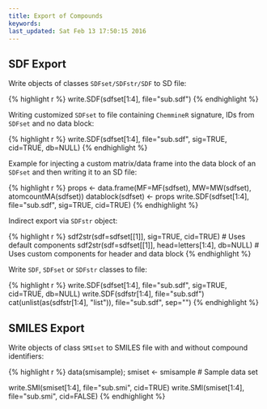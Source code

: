 ```yaml
---
title: Export of Compounds
keywords: 
last_updated: Sat Feb 13 17:50:15 2016
---
```


## SDF Export

Write objects of classes `SDFset/SDFstr/SDF` to SD file:


{% highlight r %}
 write.SDF(sdfset[1:4], file="sub.sdf") 
{% endhighlight %}


Writing customized `SDFset` to file containing
`ChemmineR` signature, IDs from `SDFset`
and no data block: 

{% highlight r %}
 write.SDF(sdfset[1:4], file="sub.sdf", sig=TRUE, cid=TRUE, db=NULL) 
{% endhighlight %}


Example for injecting a custom matrix/data frame into the data block of
an `SDFset` and then writing it to an SD file:


{% highlight r %}
 props <- data.frame(MF=MF(sdfset), MW=MW(sdfset), atomcountMA(sdfset)) 
 datablock(sdfset) <- props
 write.SDF(sdfset[1:4], file="sub.sdf", sig=TRUE, cid=TRUE) 
{% endhighlight %}


Indirect export via `SDFstr` object: 

{% highlight r %}
 sdf2str(sdf=sdfset[[1]], sig=TRUE, cid=TRUE) # Uses default components 
 sdf2str(sdf=sdfset[[1]], head=letters[1:4], db=NULL) # Uses custom components for header and data block 
{% endhighlight %}


Write `SDF`, `SDFset` or
`SDFstr` classes to file: 

{% highlight r %}
 write.SDF(sdfset[1:4], file="sub.sdf", sig=TRUE, cid=TRUE, db=NULL)
 write.SDF(sdfstr[1:4], file="sub.sdf") 
 cat(unlist(as(sdfstr[1:4], "list")), file="sub.sdf", sep="") 
{% endhighlight %}


## SMILES Export

Write objects of class `SMIset` to SMILES file with and
without compound identifiers: 

{% highlight r %}
 data(smisample); smiset <- smisample # Sample data set 

 write.SMI(smiset[1:4], file="sub.smi", cid=TRUE) write.SMI(smiset[1:4], file="sub.smi", cid=FALSE) 
{% endhighlight %}


